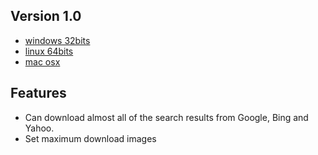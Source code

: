 Version 1.0
------------

- [windows 32bits]()
- [linux 64bits]()
- [mac osx]()

Features
------------

- Can download almost all of the search results from Google, Bing and Yahoo. 
- Set maximum download images
